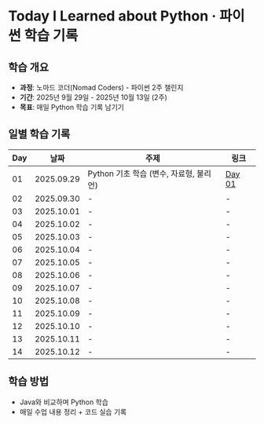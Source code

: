 # Today I Learned about Python · 파이썬 학습 기록

## 학습 개요
- **과정**: 노마드 코더(Nomad Coders) - 파이썬 2주 챌린지
- **기간**: 2025년 9월 29일 - 2025년 10월 13일 (2주)
- **목표**: 매일 Python 학습 기록 남기기

## 일별 학습 기록
| Day | 날짜 | 주제 | 링크 |
|-----|------|------|------|
| 01 | 2025.09.29 | Python 기초 학습 (변수, 자료형, 불리언) | [Day 01](./day01.md) |
| 02 | 2025.09.30 | - | - |
| 03 | 2025.10.01 | - | - |
| 04 | 2025.10.02 | - | - |
| 05 | 2025.10.03 | - | - |
| 06 | 2025.10.04 | - | - |
| 07 | 2025.10.05 | - | - |
| 08 | 2025.10.06 | - | - |
| 09 | 2025.10.07 | - | - |
| 10 | 2025.10.08 | - | - |
| 11 | 2025.10.09 | - | - |
| 12 | 2025.10.10 | - | - |
| 13 | 2025.10.11 | - | - |
| 14 | 2025.10.12 | - | - |

## 학습 방법
- Java와 비교하며 Python 학습
- 매일 수업 내용 정리 + 코드 실습 기록
